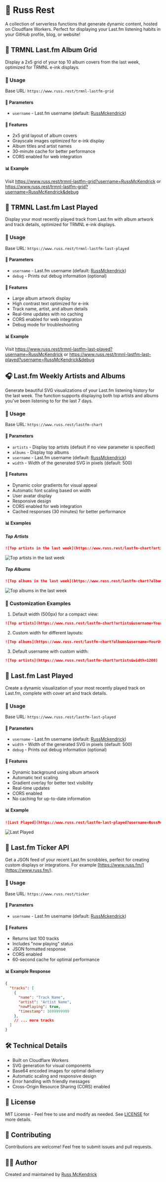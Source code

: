 # 🎵 Russ Rest

A collection of serverless functions that generate dynamic content, hosted on Cloudflare Workers. Perfect for displaying your Last.fm listening habits in your GitHub profile, blog, or website!

## 🎨 TRMNL Last.fm Album Grid

Display a 2x5 grid of your top 10 album covers from the last week, optimized for TRMNL e-ink displays.

### 🚀 Usage

Base URL: `https://www.russ.rest/trmnl-lastfm-grid`

#### 📝 Parameters

- `username` - Last.fm username (default: [RussMckendrick](http://last.fm/user/RussMckendrick))

#### 🌟 Features

- 2x5 grid layout of album covers
- Grayscale images optimized for e-ink display
- Album titles and artist names
- 30-minute cache for better performance
- CORS enabled for web integration

#### 📊 Example

Visit https://www.russ.rest/trmnl-lastfm-grid?username=RussMcKendrick or https://www.russ.rest/trmnl-lastfm-grid?username=RussMcKendrick&debug

## 🎵 TRMNL Last.fm Last Played

Display your most recently played track from Last.fm with album artwork and track details, optimized for TRMNL e-ink displays.

### 🚀 Usage

Base URL: `https://www.russ.rest/trmnl-lastfm-last-played`

#### 📝 Parameters

- `username` - Last.fm username (default: [RussMckendrick](http://last.fm/user/RussMckendrick))
- `debug` - Prints out debug information (optional)

#### 🌟 Features

- Large album artwork display
- High contrast text optimized for e-ink
- Track name, artist, and album details
- Real-time updates with no caching
- CORS enabled for web integration
- Debug mode for troubleshooting

#### 📊 Example

Visit https://www.russ.rest/trmnl-lastfm-last-played?username=RussMcKendrick or https://www.russ.rest/trmnl-lastfm-last-played?username=RussMcKendrick&debug

## 🎧 Last.fm Weekly Artists and Albums

Generate beautiful SVG visualizations of your Last.fm listening history for the last week. The function supports displaying both top artists and albums you've been listening to for the last 7 days.

### 🚀 Usage

Base URL: `https://www.russ.rest/lastfm-chart`

#### 📝 Parameters

- `artists` - Display top artists (default if no view parameter is specified)
- `albums` - Display top albums
- `username` - Last.fm username (default: [RussMckendrick](http://last.fm/user/RussMckendrick))
- `width` - Width of the generated SVG in pixels (default: 500)

#### 🌟 Features

- Dynamic color gradients for visual appeal
- Automatic font scaling based on width
- User avatar display
- Responsive design
- CORS enabled for web integration
- Cached responses (30 minutes) for better performance

#### 📊 Examples

##### Top Artists

```markdown
![Top artists in the last week](https://www.russ.rest/lastfm-chart?artists&username=RussMckendrick&width=900)
```

![Top artists in the last week](https://www.russ.rest/lastfm-chart?artists&username=RussMckendrick&width=900)

##### Top Albums

```markdown
![Top albums in the last week](https://www.russ.rest/lastfm-chart?albums&username=RussMckendrick&width=900)
```

![Top albums in the last week](https://www.russ.rest/lastfm-chart?albums&username=RussMckendrick&width=900)

### 🎨 Customization Examples

1. Default width (500px) for a compact view:
```markdown
![Top artists](https://www.russ.rest/lastfm-chart?artists&username=YourUsername)
```

2. Custom width for different layouts:
```markdown
![Top albums](https://www.russ.rest/lastfm-chart?albums&username=YourUsername&width=800)
```

3. Default username with custom width:
```markdown
![Top artists](https://www.russ.rest/lastfm-chart?artists&width=1200)
```

## 🎼 Last.fm Last Played

Create a dynamic visualization of your most recently played track on Last.fm, complete with cover art and track details.

### 🚀 Usage

Base URL: `https://www.russ.rest/lastfm-last-played`

#### 📝 Parameters

- `username` - Last.fm username (default: [RussMckendrick](http://last.fm/user/RussMckendrick))
- `width` - Width of the generated SVG in pixels (default: 500)
- `debug` - Prints out debug information (optional)

#### 🌟 Features

- Dynamic background using album artwork
- Automatic text scaling
- Gradient overlay for better text visibility
- Real-time updates
- CORS enabled
- No caching for up-to-date information

#### 📊 Example

```markdown
![Last Played](https://www.russ.rest/lastfm-last-played?username=RussMcKendrick&width=900)
```

![Last Played](https://www.russ.rest/lastfm-last-played?username=RussMcKendrick&width=900)

## 📱 Last.fm Ticker API

Get a JSON feed of your recent Last.fm scrobbles, perfect for creating custom displays or integrations. For example [https://www.russ.fm/](https://www.russ.fm/).

### 🚀 Usage

Base URL: `https://www.russ.rest/ticker`

#### 📝 Parameters

- `username` - Last.fm username (default: [RussMckendrick](http://last.fm/user/RussMckendrick))

#### 🌟 Features

- Returns last 100 tracks
- Includes "now playing" status
- JSON formatted response
- CORS enabled
- 60-second cache for optimal performance

#### 📊 Example Response

```json
{
  "tracks": [
    {
      "name": "Track Name",
      "artist": "Artist Name",
      "nowPlaying": true,
      "timestamp": 1699999999
    },
    // ... more tracks
  ]
}
```

## 🛠️ Technical Details

- Built on Cloudflare Workers
- SVG generation for visual components
- Base64 encoded images for optimal delivery
- Automatic scaling and responsive design
- Error handling with friendly messages
- Cross-Origin Resource Sharing (CORS) enabled

## 📄 License

MIT License - Feel free to use and modify as needed. See [LICENSE](LICENSE) for more details.

## 🤝 Contributing

Contributions are welcome! Feel free to submit issues and pull requests.

## 👨‍💻 Author

Created and maintained by [Russ McKendrick](https://github.com/russmckendrick)

